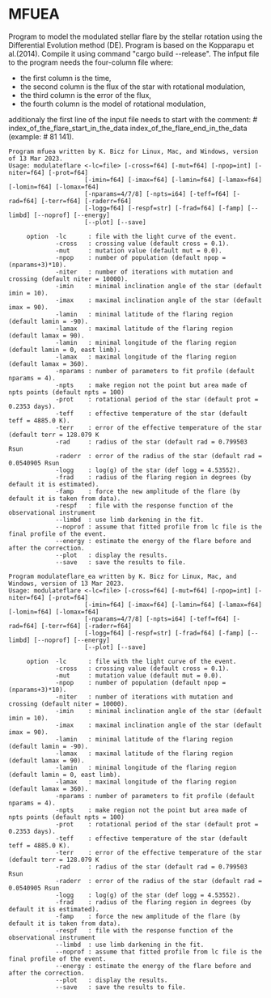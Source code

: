 # MFUEA
Program to model the modulated stellar flare by the stellar rotation using the Differential Evolution method (DE). Program is based on the Kopparapu et al.(2014). Compile it using command "cargo build --release". The infput file to the program needs the four-column file where:
- the first column is the time,
- the second column is the flux of the star with rotational modulation,
- the third column is the error of the flux,
- the fourth column is the model of rotational modulation,

additionaly the first line of the input file needs to start with the comment: # index_of_the_flare_start_in_the_data index_of_the_flare_end_in_the_data (example: # 81 141).

    Program mfuea written by K. Bicz for Linux, Mac, and Windows, version of 13 Mar 2023.
    Usage: modulateflare <-lc=file> [-cross=f64] [-mut=f64] [-npop=int] [-niter=f64] [-prot=f64]
                         [-imin=f64] [-imax=f64] [-lamin=f64] [-lamax=f64] [-lomin=f64] [-lomax=f64]
                         [-nparams=4/7/8] [-npts=i64] [-teff=f64] [-rad=f64] [-terr=f64] [-raderr=f64]
                         [-logg=f64] [-respf=str] [-frad=f64] [-famp] [--limbd] [--noprof] [--energy]
                         [--plot] [--save]
 
         option  -lc      : file with the light curve of the event.
                 -cross   : crossing value (default cross = 0.1).
                 -mut     : mutation value (default mut = 0.0).
                 -npop    : number of population (default npop = (nparams+3)*10).
                 -niter   : number of iterations with mutation and crossing (default niter = 10000).
                 -imin    : minimal inclination angle of the star (default imin = 10).
                 -imax    : maximal inclination angle of the star (default imax = 90).
                 -lamin   : minimal latitude of the flaring region (default lamin = -90).
                 -lamax   : maximal latitude of the flaring region (default lamax = 90).
                 -lamin   : minimal longitude of the flaring region (default lamin = 0, east limb).
                 -lamax   : maximal longitude of the flaring region (default lamax = 360).
                 -nparams : number of parameters to fit profile (default nparams = 4).
                 -npts    : make region not the point but area made of npts points (default npts = 100)
                 -prot    : rotational period of the star (default prot = 0.2353 days).
                 -teff    : effective temperature of the star (default teff = 4885.0 K).
                 -terr    : error of the effective temperature of the star (default terr = 128.079 K
                 -rad     : radius of the star (default rad = 0.799503 Rsun
                 -raderr  : error of the radius of the star (default rad = 0.0540905 Rsun
                 -logg    : log(g) of the star (def logg = 4.53552).
                 -frad    : radius of the flaring region in degrees (by default it is estimated).
                 -famp    : force the new amplitude of the flare (by default it is taken from data).
                 -respf   : file with the response function of the observational instrument
                 --limbd  : use limb darkening in the fit.
                 --noprof : assume that fitted profile from lc file is the final profile of the event.
                 --energy : estimate the energy of the flare before and after the correction.
                 --plot   : display the results.
                 --save   : save the results to file.

    Program modulateflare_ea written by K. Bicz for Linux, Mac, and Windows, version of 13 Mar 2023.
    Usage: modulateflare <-lc=file> [-cross=f64] [-mut=f64] [-npop=int] [-niter=f64] [-prot=f64]
                         [-imin=f64] [-imax=f64] [-lamin=f64] [-lamax=f64] [-lomin=f64] [-lomax=f64]
                         [-nparams=4/7/8] [-npts=i64] [-teff=f64] [-rad=f64] [-terr=f64] [-raderr=f64]
                         [-logg=f64] [-respf=str] [-frad=f64] [-famp] [--limbd] [--noprof] [--energy]
                         [--plot] [--save]

         option  -lc      : file with the light curve of the event.
                 -cross   : crossing value (default cross = 0.1).
                 -mut     : mutation value (default mut = 0.0).
                 -npop    : number of population (default npop = (nparams+3)*10).
                 -niter   : number of iterations with mutation and crossing (default niter = 10000).
                 -imin    : minimal inclination angle of the star (default imin = 10).
                 -imax    : maximal inclination angle of the star (default imax = 90).
                 -lamin   : minimal latitude of the flaring region (default lamin = -90).
                 -lamax   : maximal latitude of the flaring region (default lamax = 90).
                 -lamin   : minimal longitude of the flaring region (default lamin = 0, east limb).
                 -lamax   : maximal longitude of the flaring region (default lamax = 360).
                 -nparams : number of parameters to fit profile (default nparams = 4).
                 -npts    : make region not the point but area made of npts points (default npts = 100)
                 -prot    : rotational period of the star (default prot = 0.2353 days).
                 -teff    : effective temperature of the star (default teff = 4885.0 K).
                 -terr    : error of the effective temperature of the star (default terr = 128.079 K
                 -rad     : radius of the star (default rad = 0.799503 Rsun
                 -raderr  : error of the radius of the star (default rad = 0.0540905 Rsun
                 -logg    : log(g) of the star (def logg = 4.53552).
                 -frad    : radius of the flaring region in degrees (by default it is estimated).
                 -famp    : force the new amplitude of the flare (by default it is taken from data).
                 -respf   : file with the response function of the observational instrument
                 --limbd  : use limb darkening in the fit.
                 --noprof : assume that fitted profile from lc file is the final profile of the event.
                 --energy : estimate the energy of the flare before and after the correction.
                 --plot   : display the results.
                 --save   : save the results to file.
